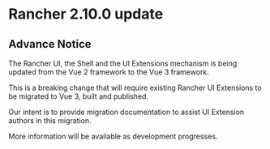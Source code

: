 # Rancher 2.10.0 update

## Advance Notice

The Rancher UI, the Shell and the UI Extensions mechanism is being updated from the Vue 2 framework to the Vue 3 framework.

This is a breaking change that will require existing Rancher UI Extensions to be migrated to Vue 3, built and published.

Our intent is to provide migration documentation to assist UI Extension authors in this migration.

More information will be available as development progresses.
